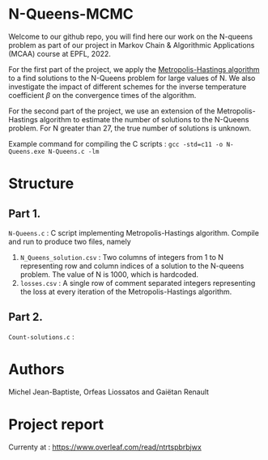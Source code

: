 # N-Queens-MCMC

Welcome to our github repo, you will find here our work on the N-queens problem as part of our project in Markov Chain & Algorithmic Applications (MCAA) course at EPFL, 2022. 


For the first part of the project, we apply the [Metropolis-Hastings algorithm](https://en.wikipedia.org/wiki/Metropolis%E2%80%93Hastings_algorithm) to a find solutions to the N-Queens problem for large values of N. We also investigate the impact of different schemes for the inverse temperature coefficient $\beta$ on the convergence times of the algorithm.

For the second part of the project, we use an extension of the Metropolis-Hastings algorithm to estimate the number of solutions to the N-Queens problem. For N greater than 27, the true number of solutions is unknown. 

Example command for compiling the C scripts : `gcc -std=c11 -o N-Queens.exe N-Queens.c -lm`

# Structure

## Part 1.

`N-Queens.c` : C script implementing Metropolis-Hastings algorithm. Compile and run to produce two files, namely 
1. `N_Queens_solution.csv` : Two columns of integers from 1 to N representing row and column indices of a solution to the N-queens problem. The value of N is 1000, which is hardcoded.
2. `losses.csv` : A single row of comment separated integers representing the loss at every iteration of the Metropolis-Hastings algorithm.

## Part 2.

`Count-solutions.c` : 



# Authors 

Michel Jean-Baptiste, Orfeas Liossatos and Gaiëtan Renault

# Project report

Currenty at : https://www.overleaf.com/read/ntrtspbrbjwx
